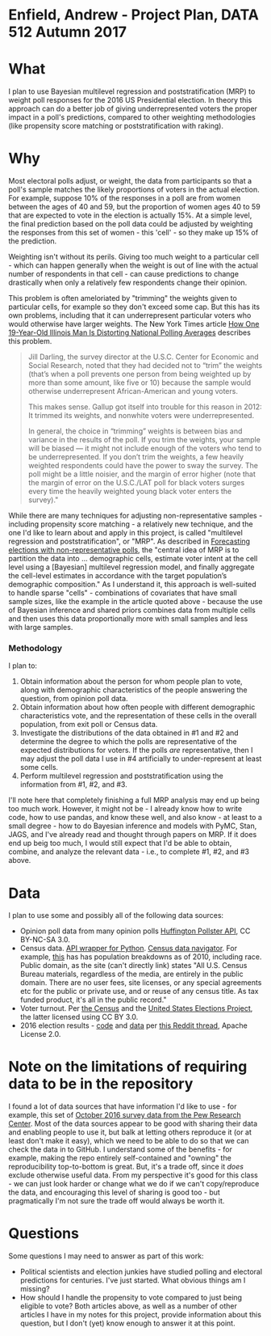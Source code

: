 # Enfield, Andrew - Project Plan, DATA 512 Autumn 2017

# What

I plan to use Bayesian multilevel regression and poststratification (MRP) to weight poll responses for the 2016 US Presidential election. In theory this approach can do a better job of giving underrepresented voters the proper impact in a poll's predictions, compared to other weighting methodologies (like propensity score matching or poststratification with raking).

# Why

Most electoral polls adjust, or weight, the data from participants so that a poll's sample matches the likely proportions of voters in the actual election. For example, suppose 10% of the responses in a poll are from women between the ages of 40 and 59, but the proportion of women ages 40 to 59 that are expected to vote in the election is actually 15%. At a simple level, the final prediction based on the poll data could be adjusted by weighting the responses from this set of women - this 'cell' - so they make up 15% of the prediction.

Weighting isn't without its perils. Giving too much weight to a particular cell - which can happen generally when the weight is out of line with the actual number of respondents in that cell - can cause predictions to change drastically when only a relatively few respondents change their opinion. 

This problem is often ameloriated by "trimming" the weights given to particular cells, for example so they don't exceed some cap. But this has its own problems, including that it can underrepresent particular voters who would otherwise have larger weights. The New York Times article [How One 19-Year-Old Illinois Man Is Distorting National Polling Averages][] describes this problem.  
 
> Jill Darling, the survey director at the U.S.C. Center for Economic and Social Research, noted that they had decided not to “trim” the weights (that’s when a poll prevents one person from being weighted up by more than some amount, like five or 10) because the sample would otherwise underrepresent African-American and young voters.
>
> This makes sense. Gallup got itself into trouble for this reason in 2012: It trimmed its weights, and nonwhite voters were underrepresented.
>
> In general, the choice in “trimming” weights is between bias and variance in the results of the poll. If you trim the weights, your sample will be biased — it might not include enough of the voters who tend to be underrepresented. If you don’t trim the weights, a few heavily weighted respondents could have the power to sway the survey. The poll might be a little noisier, and the margin of error higher (note that the margin of error on the U.S.C./LAT poll for black voters surges every time the heavily weighted young black voter enters the survey)."

While there are many techniques for adjusting non-representative samples - including propensity score matching - a relatively new technique, and the one I'd like to learn about and apply in this project, is called "multilevel regression and poststratification", or "MRP". As described in [Forecasting elections with non-representative polls][], the "central idea of MRP is to partition the data into ... demographic cells, estimate voter intent at the cell level using a [Bayesian] multilevel regression model, and finally aggregate the cell-level estimates in accordance with the target population’s demographic composition." As I understand it, this approach is well-suited to handle sparse "cells" - combinations of covariates that have small sample sizes, like the example in the article quoted above - because the use of Bayesian inference and shared priors combines data from multiple cells and then uses this data proportionally more with small samples and less with large samples. 

### Methodology 

I plan to:

1. Obtain information about the person for whom people plan to vote, along with demographic characteristics of the people answering the question, from opinion poll data.
2. Obtain information about how often people with different demographic characteristics vote, and the representation of these cells in the overall population, from exit poll or Census data.
3. Investigate the distributions of the data obtained in #1 and #2 and determine the degree to which the polls are representative of the expected distributions for voters. If the polls _are_ representative, then I may adjust the poll data I use in #4 artificially to under-represent at least some cells.
4. Perform multilevel regression and poststratification using the information from #1, #2, and #3.

I'll note here that completely finishing a full MRP analysis may end up being too much work. However, it might not be - I already know how to write code, how to use pandas, and know these well, and also know - at least to a small degree - how to do Bayesian inference and models with PyMC, Stan, JAGS, and I've already read and thought through papers on MRP. If it does end up beig too much, I would still expect that I'd be able to obtain, combine, and analyze the relevant data - i.e., to complete #1, #2, and #3 above.

# Data

I plan to use some and possibly all of the following data sources:

- Opinion poll data from many opinion polls [Huffington Pollster API](http://elections.huffingtonpost.com/pollster/api/v2), CC BY-NC-SA 3.0. 
- Census data. [API wrapper for Python](https://pypi.python.org/pypi/census). [Census data navigator](https://factfinder.census.gov/faces/nav/jsf/pages/index.xhtml). For example, [this](https://factfinder.census.gov/faces/tableservices/jsf/pages/productview.xhtml?pid=DEC_10_DP_DPDP1&src=pt) has has population breakdowns as of 2010, including race. Public domain, as the site (can't directly link) states "All U.S. Census Bureau materials, regardless of the media, are entirely in the public domain. There are no user fees, site licenses, or any special agreements etc for the public or private use, and or reuse of any census title. As tax funded product, it's all in the public record." 
- Voter turnout. Per [the Census](https://www.census.gov/data/tables/time-series/demo/voting-and-registration/p20-580.html) and the [United States Elections Project](http://www.electproject.org/home/voter-turnout/voter-turnout-data), the latter licensed using CC BY 3.0.
- 2016 election results - [code](https://github.com/aaronhoffman/ParseNytElection2016) and [data](https://drive.google.com/open?id=0BwgLvVq0rcS7Q2NjLXlNMTk0d00) per [this Reddit thread](https://www.reddit.com/r/datasets/comments/5bzrda/election_polls_dataset/?st=j9ophiua&sh=181138f3), Apache License 2.0. 

# Note on the limitations of requiring data to be in the repository

I found a lot of data sources that have information I'd like to use - for example, this set of [October 2016 survey data from the Pew Research Center](http://www.people-press.org/dataset/october-2016-political-survey). Most of the data sources appear to be good with sharing their data and enabling people to use it, but balk at letting others reproduce it (or at least don't make it easy), which we need to be able to do so that we can check the data in to GitHub. I understand some of the benefits - for example, making the repo entirely self-contained and "owning" the reproducibility top-to-bottom is great. But, it's a trade off, since it _does_ exclude otherwise useful data. From my perspective it's good for this class - we can just look harder or change what we do if we can't copy/reproduce the data, and encouraging this level of sharing is good too - but pragmatically I'm not sure the trade off would always be worth it. 

# Questions

Some questions I may need to answer as part of this work:

- Political scientists and election junkies have studied polling and electoral predictions for centuries. I've just started. What obvious things am I missing?
- How should I handle the propensity to vote compared to just being eligible to vote? Both articles above, as well as a number of other articles I have in my notes for this project, provide information about this question, but I don't (yet) know enough to answer it at this point.



[How One 19-Year-Old Illinois Man Is Distorting National Polling Averages]: https://www.nytimes.com/2016/10/13/upshot/how-one-19-year-old-illinois-man-is-distorting-national-polling-averages.html
[Forecasting elections with non-representative polls]: https://www.microsoft.com/en-us/research/wp-content/uploads/2016/04/forecasting-with-nonrepresentative-polls.pdf
